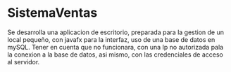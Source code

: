 # SistemaVentas
Se desarrolla una aplicacion de escritorio, preparada para la gestion de un local pequeño, con javafx para la interfaz, uso de una base de datos en mySQL.
Tener en cuenta que no funcionara, con una Ip no autorizada pala la conexion a la base de datos, asi mismo, con las credenciales de acceso al servidor. 
